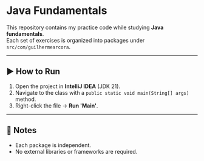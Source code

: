# Java Fundamentals

This repository contains my practice code while studying **Java fundamentals**.  
Each set of exercises is organized into packages under `src/com/guilhermearcora`.

---

## ▶️ How to Run

1. Open the project in **IntelliJ IDEA** (JDK 21).
2. Navigate to the class with a `public static void main(String[] args)` method.
3. Right-click the file → **Run 'Main'**.

---

## 📝 Notes

- Each package is independent.
- No external libraries or frameworks are required.


